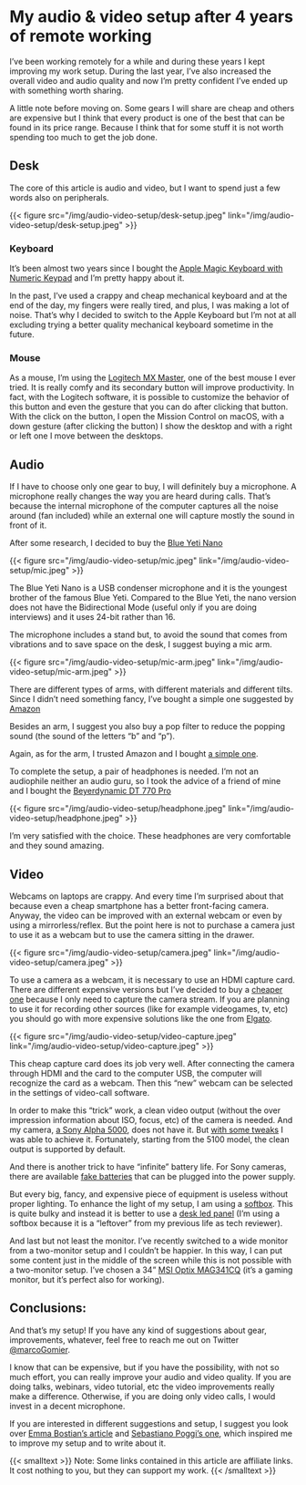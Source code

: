 # My audio & video setup after 4 years of remote working


I’ve been working remotely for a while and during these years I kept improving my work setup. During the last year, I’ve also increased the overall video and audio quality and now I’m pretty confident I’ve ended up with something worth sharing.

A little note before moving on. Some gears I will share are cheap and others are expensive but I think that every product is one of the best that can be found in its price range. Because I think that for some stuff it is not worth spending too much to get the job done.

## Desk

The core of this article is audio and video, but I want to spend just a few words also on peripherals.

{{< figure src="/img/audio-video-setup/desk-setup.jpeg"  link="/img/audio-video-setup/desk-setup.jpeg" >}}

### Keyboard

It’s been almost two years since I bought the [Apple Magic Keyboard with Numeric Keypad](https://www.apple.com/shop/product/MRMH2LL/A/magic-keyboard-with-numeric-keypad-us-english-space-gray) and I’m pretty happy about it. 

In the past, I’ve used a crappy and cheap mechanical keyboard and at the end of the day, my fingers were really tired, and plus, I was making a lot of noise. That’s why I decided to switch to the Apple Keyboard but I’m not at all excluding trying a better quality mechanical keyboard sometime in the future.

### Mouse

As a mouse, I’m using the [Logitech MX Master](https://www.amazon.com/Logitech-Master-Wireless-Mouse-High-Precision/dp/B07DHDFW5V/ref=sr_1_1?tag=mg93-21&dchild=1&keywords=logitech+mx+master&qid=1609231700&sr=8-1), one of the best mouse I ever tried. It is really comfy and its secondary button will improve productivity. In fact, with the Logitech software, it is possible to customize the behavior of this button and even the gesture that you can do after clicking that button. 
With the click on the button, I open the Mission Control on macOS, with a down gesture (after clicking the button) I show the desktop and with a right or left one I move between the desktops.

## Audio

If I have to choose only one gear to buy, I will definitely buy a microphone. A microphone really changes the way you are heard during calls. That’s because the internal microphone of the computer captures all the noise around (fan included) while an external one will capture mostly the sound in front of it.

After some research, I decided to buy the [Blue Yeti Nano](https://www.amazon.com/Blue-Premium-Recording-Streaming-Blackout-988-000400/dp/B07QLNYBG9/ref=sr_1_2?tag=mg93-21&dchild=1&keywords=Blue+yeti+nano&qid=1609170604&sr=8-2)

{{< figure src="/img/audio-video-setup/mic.jpeg"  link="/img/audio-video-setup/mic.jpeg" >}}

The Blue Yeti Nano is a USB condenser microphone and it is the youngest brother of the famous Blue Yeti. Compared to the Blue Yeti, the nano version does not have the Bidirectional Mode (useful only if you are doing interviews) and it uses 24-bit rather than 16. 

The microphone includes a stand but, to avoid the sound that comes from vibrations and to save space on the desk, I suggest buying a mic arm.

{{< figure src="/img/audio-video-setup/mic-arm.jpeg"  link="/img/audio-video-setup/mic-arm.jpeg" >}}

There are different types of arms, with different materials and different tilts. Since I didn’t need something fancy, I’ve bought a simple one suggested by [Amazon](https://www.amazon.com/HAUEA-Microphone-Adjustable-Suspension-Windscreen/dp/B08HWDWJLF/ref=sr_1_1?tag=mg93-21&dchild=1&keywords=HAUEA+stand&qid=1609170949&sr=8-1)

Besides an arm, I suggest you also buy a pop filter to reduce the popping sound (the sound of the letters “b” and “p”).

Again, as for the arm, I trusted Amazon and I bought [a simple one](https://www.amazon.com/Neewer-Studio-Microphone-Filter-Shield/dp/B00ACFAULC/ref=sr_1_3?tag=mg93-21&dchild=1&keywords=Neewer+NW%28B-3%29+6%22+Antipop&qid=1609171050&sr=8-3).

To complete the setup, a pair of headphones is needed. I’m not an audiophile neither an audio guru, so I took the advice of a friend of mine and I bought the [Beyerdynamic DT 770 Pro](https://www.amazon.com/Beyerdynamic-Over-Ear-Studio-Headphones-Headphone/dp/B088C19X96/ref=sr_1_2_sspa?tag=mg93-21&dchild=1&keywords=beyerdynamic+dt770+pro+80+ohm&qid=1609171910&sr=8-2-spons&psc=1&)

{{< figure src="/img/audio-video-setup/headphone.jpeg"  link="/img/audio-video-setup/headphone.jpeg" >}}

I’m very satisfied with the choice. These headphones are very comfortable and they sound amazing. 

## Video

Webcams on laptops are crappy. And every time I’m surprised about that because even a cheap smartphone has a better front-facing camera. Anyway, the video can be improved with an external webcam or even by using a mirrorless/reflex. But the point here is not to purchase a camera just to use it as a webcam but to use the camera sitting in the drawer. 

{{< figure src="/img/audio-video-setup/camera.jpeg"  link="/img/audio-video-setup/camera.jpeg" >}}

To use a camera as a webcam, it is necessary to use an HDMI capture card. There are different expensive versions but I’ve decided to buy a [cheaper one](https://www.amazon.com/Ench-Converter-high-Definition-Acquisition-Teaching/dp/B089Y91YXR/ref=sr_1_4?tag=mg93-21&dchild=1&keywords=OhhGo+video+capture&qid=1609171121&sr=8-4) because I only need to capture the camera stream. If you are planning to use it for recording other sources (like for example videogames, tv, etc) you should go with more expensive solutions like the one from [Elgato](https://www.amazon.com/Elgato-Cam-Link-Broadcast-Camcorder/dp/B07K3FN5MR/ref=sr_1_2?tag=mg93-21&dchild=1&keywords=Elevato+cam+link&qid=1609240650&sr=8-2).

{{< figure src="/img/audio-video-setup/video-capture.jpeg"  link="/img/audio-video-setup/video-capture.jpeg" >}}

This cheap capture card does its job very well. After connecting the camera through HDMI and the card to the computer USB, the computer will recognize the card as a webcam. Then this “new” webcam can be selected in the settings of video-call software. 

In order to make this “trick” work, a clean video output (without the over impression information about ISO, focus, etc) of the camera is needed. And my camera, [a Sony Alpha 5000](https://www.amazon.com/Sony-Mirrorless-Digital-Camera-16-50mm/dp/B00HNJWU3G/ref=sr_1_2?tag=mg93-21&dchild=1&keywords=Alpha+5000&qid=1609231944&sr=8-2), does not have it. But [with some tweaks](https://github.com/ma1co/OpenMemories-Tweak/issues/70) I was able to achieve it. Fortunately, starting from the 5100 model, the clean output is supported by default. 

And there is another trick to have “infinite” battery life. For Sony cameras, there are available [fake batteries](https://www.amazon.com/PowEver-AC-PW20-Adapter-Charger-Replacement/dp/B07C4LHTTX/ref=sr_1_3?tag=mg93-21&dchild=1&keywords=Sony+dummy+battery+alpha+5000&qid=1609171299&sr=8-3) that can be plugged into the power supply.

But every big, fancy, and expensive piece of equipment is useless without proper lighting. To enhance the light of my setup, I am using a [softbox](https://www.amazon.com/Phomia-Professional-Photography-Continuous-Reflectors/dp/B085TPRX74/ref=sr_1_1_sspa?tag=mg93-21&dchild=1&keywords=softbox&qid=1609171356). This is quite bulky and instead it is better to use a [desk led panel](https://www.amazon.com/s?tag=mg93-21&k=Streaming+light&ref=nb_sb_noss_2) (I’m using a softbox because it is a “leftover” from my previous life as tech reviewer).  

And last but not least the monitor. I’ve recently switched to a wide monitor from a two-monitor setup and I couldn’t be happier. In this way, I can put some content just in the middle of the screen while this is not possible with a two-monitor setup.
I’ve chosen a 34” [MSI Optix MAG341CQ](https://www.amazon.com/MSI-Non-Glare-UltraWide-21-Resolution/dp/B07G5FCR6X/ref=sr_1_1?tag=mg93-21&dchild=1&keywords=MSI+Optix+MAG341CQ&qid=1609172016&sr=8-1) (it’s a gaming monitor, but it’s perfect also for working).

## Conclusions:

And that’s my setup! If you have any kind of suggestions about gear, improvements, whatever, feel free to reach me out on Twitter [@marcoGomier](https://twitter.com/marcoGomier).

I know that can be expensive, but if you have the possibility, with not so much effort, you can really improve your audio and video quality. If you are doing talks, webinars, video tutorial, etc the video improvements really make a difference. Otherwise, if you are doing only video calls, I would invest in a decent microphone. 

If you are interested in different suggestions and setup, I suggest you look over [Emma Bostian’s article](https://compiled.blog/blog/my-tech-setup) and [Sebastiano Poggi’s one](https://blog.sebastiano.dev/better-video-and-audio-sure-can-do/), which inspired me to improve my setup and to write about it. 

{{< smalltext >}} Note: Some links contained in this article are affiliate links. It cost nothing to you, but they can support my work. {{< /smalltext >}}